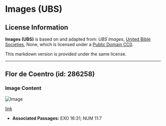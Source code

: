 # Images (UBS)

## License Information

**Images (UBS)** is based on and adapted from: _UBS Images_, [United Bible Societies](https://unitedbiblesocieties.org/), None, which is licensed under a [Public Domain CC0](https://creativecommons.org/public-domain/cc0/).

This markdown version is provided under the same license.



--------------------------------

## Flor de Coentro (id: 286258)

### Image Content

![Image](https://cdn.aquifer.bible/aquifer-content/resources/Media/WEB-0147_coriander_flower.jpg)

[link](https://cdn.aquifer.bible/aquifer-content/resources/Media/WEB-0147_coriander_flower.jpg)

* **Associated Passages:** EXO 16:31; NUM 11:7

